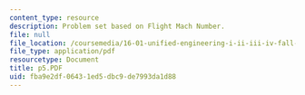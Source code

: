 ```yaml
---
content_type: resource
description: Problem set based on Flight Mach Number.
file: null
file_location: /coursemedia/16-01-unified-engineering-i-ii-iii-iv-fall-2005-spring-2006/fba9e2df06431ed5dbc9de7993da1d88_p5.PDF
file_type: application/pdf
resourcetype: Document
title: p5.PDF
uid: fba9e2df-0643-1ed5-dbc9-de7993da1d88
---
```

